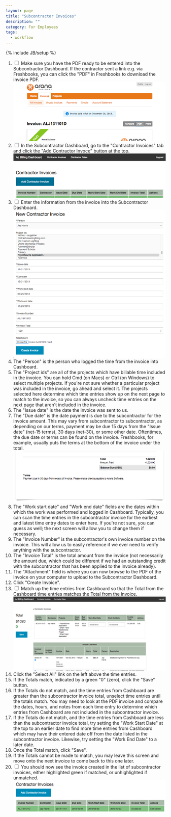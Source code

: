 ```yaml
---
layout: page
title: "Subcontractor Invoices"
description: ""
category: For Employees
tags:
  - workflow
---
```

{% include JB/setup %}

1. <label class="checkbox"><input type="checkbox"> Make sure you have
   the PDF ready to be entered into the Subcontractor Dashboard. If the
   contractor sent a link e.g. via Freshbooks, you can click the "PDF"
   in Freshbooks to download the invoice PDF.</label>
  ![Subcontractor Invoice PDF Download](/assets/images/subcontractor-invoice-pdf-download.png)
2. <label class="checkbox"><input type="checkbox"> In the Subcontractor
   Dashboard, go to the "Contractor Invoices" tab and click the "Add
   Contractor Invoce" button at the top.</label>
  ![Subcontractor Invoice Add](/assets/images/subcontractor-invoice-add.png)
3. <label class="checkbox"><input type="checkbox"> Enter the information
   from the invoice into the Subcontractor Dashboard.</label>
  ![Subcontractor Invoice Info](/assets/images/subcontractor-invoice-info.png)
  1. The "Person" is the person who logged the time from the invoice
     into Cashboard.
  2. The "Project ids" are all of the projects which have billable time
     included in the invoice. You can hold Cmd (on Macs) or Ctrl (on
     Windows) to select multiple projects. If you're not sure whether a
     particular project was included in the invoice, go ahead and select it.
     The projects selected here determine which time entries show up on the
     next page to match to the invoice, so you can always uncheck time
     entries on the next page that aren't included in the invoice.
  3. The "Issue date" is the date the invoice was sent to us.
  4. The "Due date" is the date payment is due to the subcontractor for
     the invoice amount. This may vary from subcontractor to
     subcontractor, as depending on our terms, payment may be due 15 days
     from the "Issue date" (net-15 terms), 30 days (net-30), or some other
     date. Oftentimes, the due date or terms can be found on the
     invoice. Freshbooks, for example, usually puts the terms at the bottom
     of the invoice under the total.
  ![Subcontractor Invoice Terms](/assets/images/subcontractor-invoice-terms.png)
  5. The "Work start date" and "Work end date" fields are the dates
     within which the work was performed and logged in Cashboard.
     Typically, you can scan the time entries in the subcontractor invoice
     for the earliest and latest time entry dates to enter here. If you're
     not sure, you can guess as well; the next screen will allow you to
     change them if necessary.
  6. The "Invoice Number" is the subcontractor's own invoice number on
     the invoice. This will allow us to easily reference if we ever need
     to verify anything with the subcontractor.
  7. The "Invoice Total" is the total amount from the invoice (not
     necessarily the amount due, which could be different if we had an
     outstanding credit with the subcontractor that has been applied to the
     invoice already).
  8. The "Attachment" field is where you can now browse to the PDF of
     the invoice on your computer to upload to the Subcontractor
     Dashboard.
  9. Click "Create Invoice".
4. <label class="checkbox"><input type="checkbox"> Match up the time
   entries from Cashboard so that the Total from the Cashboard time
   entries matches the Total from the invoice.</label>
  ![Subcontractor Invoice Time Entries](/assets/images/subcontractor-invoice-time-entries.png)
  1. Click the "Select All" link on the left above the time entries.
  2. If the Totals match, indicated by a green "0" (zero), click the
     "Save" button.
  3. If the Totals do not match, and the time entries from Cashboard are
     greater than the subcontractor invoice total, unselect time entries
     until the totals match. You may need to look at the PDF invoice and
     compare the dates, hours, and notes from each time entry to determine
     which entries from Cashboard are not included in the subcontractor
     invoice.
  4. If the Totals do not match, and the time entries from Cashboard are
     less than the subcontractor invoice total, try setting the "Work
     Start Date" at the top to an earlier date to find more time entries from
     Cashboard which may have their entered date off from the date listed in
     the subcontractor invoice. Likewise, try setting the "Work End Date" to
     a later date.
  5. Once the Total match, click "Save".
  6. If the Totals cannot be made to match, you may leave this screen
     and move onto the next invoice to come back to this one later.
5. <label class="checkbox"><input type="checkbox"> You should now see
   the invoice created in the list of subcontractor invoices, either
   highlighted green if matched, or unhighlighted if unmatched.</label>
  ![Subcontractor Invoice List](/assets/images/subcontractor-invoice-list.png)
